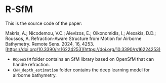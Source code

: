 # R-SfM

This is the source code of the paper: 

Makris, A.; Nicodemou, V.C.; Alevizos, E.; Oikonomidis, I.; Alexakis, D.D.; Roussos, A. Refraction-Aware Structure from Motion for Airborne Bathymetry. Remote Sens. 2024, 16, 4253. [https://doi.org/10.3390/rs16224253](https://doi.org/10.3390/rs16224253)

- `ROpenSfM` folder contains an SfM library based on OpenSfM that can handle refraction.
- `CNN_depth_estimation` folder contains the deep learning model for airborne bathymetry.

